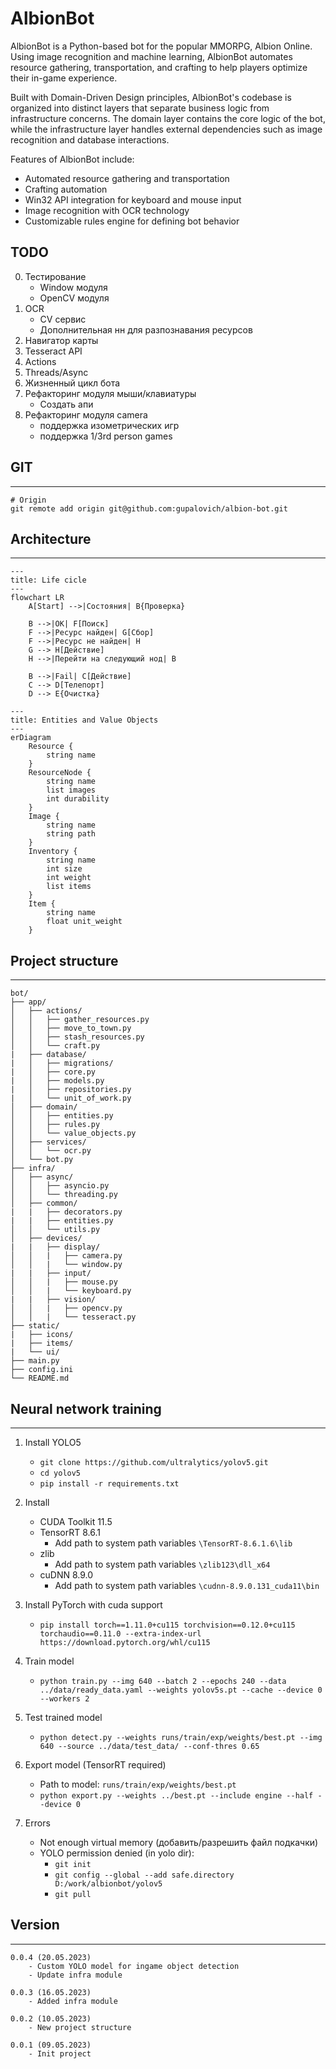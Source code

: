 # AlbionBot

AlbionBot is a Python-based bot for the popular MMORPG, Albion Online. Using image recognition and machine learning, AlbionBot automates resource gathering, transportation, and crafting to help players optimize their in-game experience.

Built with Domain-Driven Design principles, AlbionBot's codebase is organized into distinct layers that separate business logic from infrastructure concerns. The domain layer contains the core logic of the bot, while the infrastructure layer handles external dependencies such as image recognition and database interactions.

Features of AlbionBot include:

- Automated resource gathering and transportation
- Crafting automation
- Win32 API integration for keyboard and mouse input
- Image recognition with OCR technology
- Customizable rules engine for defining bot behavior

## TODO

0. Тестирование
    - Window модуля
    - OpenCV модуля
1. OCR
    - CV сервис
    - Дополнительная нн для разпознавания ресурсов
2. Навигатор карты
3. Tesseract API
4. Actions
5. Threads/Async
6. Жизненный цикл бота
10. Рефакторинг модуля мыши/клавиатуры
    - Создать апи
11. Рефакторинг модуля camera
    - поддержка изометрических игр
    - поддержка 1/3rd person games


## GIT
---

    # Origin
    git remote add origin git@github.com:gupalovich/albion-bot.git

## Architecture
---

```mermaid
---
title: Life cicle
---
flowchart LR
    A[Start] -->|Состояния| B{Проверка}

    B -->|OK| F[Поиск]
    F -->|Ресурс найден| G[Сбор]
    F -->|Ресурс не найден| H
    G --> H[Действие]
    H -->|Перейти на следующий нод| B

    B -->|Fail| C[Действие]
    C --> D[Телепорт]
    D --> E{Очистка}
```

```mermaid
---
title: Entities and Value Objects
---
erDiagram
    Resource {
        string name
    }
    ResourceNode {
        string name
        list images
        int durability
    }
    Image {
        string name
        string path
    }
    Inventory {
        string name
        int size
        int weight
        list items
    }
    Item {
        string name
        float unit_weight
    }
```


## Project structure
---

    bot/
    ├── app/
    │   ├── actions/
    │   │   ├── gather_resources.py
    │   │   ├── move_to_town.py
    │   │   ├── stash_resources.py
    │   │   └── craft.py
    |   ├── database/
    |   │   ├── migrations/
    |   │   ├── core.py
    |   │   ├── models.py
    |   │   ├── repositories.py
    |   │   └── unit_of_work.py
    │   ├── domain/
    │   │   ├── entities.py
    │   │   ├── rules.py
    │   │   └── value_objects.py
    │   ├── services/
    │   │   └── ocr.py
    │   └── bot.py
    ├── infra/
    │   ├── async/
    │   │   ├── asyncio.py
    │   │   └── threading.py
    │   ├── common/
    |   |   ├── decorators.py
    |   |   ├── entities.py
    │   │   └── utils.py
    │   ├── devices/
    |   |   ├── display/
    │   │   |   ├── camera.py
    │   │   |   └── window.py
    |   |   ├── input/
    │   │   |   ├── mouse.py
    │   │   |   └── keyboard.py
    |   |   ├── vision/
    │   │   |   ├── opencv.py
    │   │   |   └── tesseract.py
    ├── static/
    |   ├── icons/
    |   ├── items/
    |   └── ui/
    ├── main.py
    ├── config.ini
    └── README.md

## Neural network training
---

1. Install YOLO5
    - `git clone https://github.com/ultralytics/yolov5.git`
    - `cd yolov5`
    - `pip install -r requirements.txt`

2. Install
    - CUDA Toolkit 11.5
    - TensorRT 8.6.1
        - Add path to system path variables `\TensorRT-8.6.1.6\lib`
    - zlib
        - Add path to system path variables `\zlib123\dll_x64`
    - cuDNN 8.9.0
        - Add path to system path variables `\cudnn-8.9.0.131_cuda11\bin`


3. Install PyTorch with cuda support
    - `pip install torch==1.11.0+cu115 torchvision==0.12.0+cu115 torchaudio==0.11.0 --extra-index-url https://download.pytorch.org/whl/cu115`

4. Train model
    - `python train.py --img 640 --batch 2 --epochs 240 --data ../data/ready_data.yaml --weights yolov5s.pt --cache --device 0 --workers 2`

5. Test trained model
    - `python detect.py --weights runs/train/exp/weights/best.pt --img 640 --source ../data/test_data/ --conf-thres 0.65`

6. Export model (TensorRT required)
    - Path to model: `runs/train/exp/weights/best.pt`
    - `python export.py --weights ../best.pt --include engine --half --device 0`

7. Errors
    - Not enough virtual memory (добавить/разрешить файл подкачки)
    - YOLO permission denied (in yolo dir):
        - `git init`
        - `git config --global --add safe.directory D:/work/albionbot/yolov5`
        - `git pull`


## Version
---

    0.0.4 (20.05.2023)
        - Custom YOLO model for ingame object detection 
        - Update infra module

    0.0.3 (16.05.2023)
        - Added infra module

    0.0.2 (10.05.2023)
        - New project structure

    0.0.1 (09.05.2023)
        - Init project
